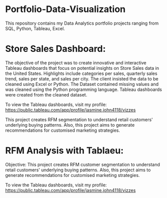 # Portfolio-Data-Visualization
This repository contains my Data Analytics portfolio projects ranging from SQL, Python, Tableau, Excel.

# Store Sales Dashboard:

The objective of the project was to create innovative and interactive Tableau dashboards that focus on potential insights on Store Sales data in the United States. Highlights include categories per sales, quarterly sales trend, sales per state, and sales per city. The client insisted the data to be cleaned using Excel or Python. The Dataset contained missing values and was cleaned using the Python programming language. Tableau dashboards were created from the cleaned dataset.

To view the Tableau dashboards, visit my profile: https://public.tableau.com/app/profile/jasmine.john4118/vizzes 

This project creates RFM segmentation to understand retail customers' underlying buying patterns. Also, this project aims to generate recommendations for customised marketing strategies.

# RFM Analysis with Tablaeu:

Objective: This project creates RFM customer segmentation to understand retail customers' underlying buying patterns. Also, this project aims to generate recommendations for customised marketing strategies. 

To view the Tableau dashboards, visit my profile: https://public.tableau.com/app/profile/jasmine.john4118/vizzes 
